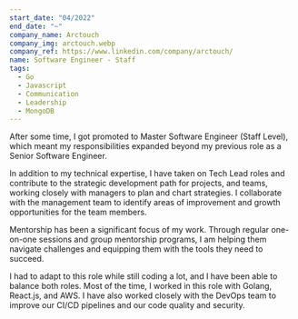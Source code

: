 ```yaml
---
start_date: "04/2022"
end_date: "~"
company_name: Arctouch
company_img: arctouch.webp
company_ref: https://www.linkedin.com/company/arctouch/
name: Software Engineer - Staff
tags:
  - Go
  - Javascript
  - Communication
  - Leadership
  - MongoDB
---
```

After some time, I got promoted to Master Software Engineer (Staff Level), which meant my responsibilities expanded beyond my previous role as a Senior Software Engineer.

In addition to my technical expertise, I have taken on Tech Lead roles and contribute to the strategic development path for projects, and teams, working closely with managers to plan and chart strategies. I collaborate with the management team to identify areas of improvement and growth opportunities for the team members.

Mentorship has been a significant focus of my work. Through regular one-on-one sessions and group mentorship programs, I am helping them navigate challenges and equipping them with the tools they need to succeed.

I had to adapt to this role while still coding a lot, and I have been able to balance both roles. Most of the time, I worked in this role with Golang, React.js, and AWS. I have also worked closely with the DevOps team to improve our CI/CD pipelines and our code quality and security.
